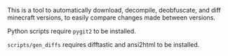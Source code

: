 This is a tool to automatically download, decompile, deobfuscate, and diff minecraft versions, to easily compare changes made between versions.

Python scripts require `pygit2` to be installed.

`scripts/gen_diffs` requires difftastic and ansi2html to be installed.